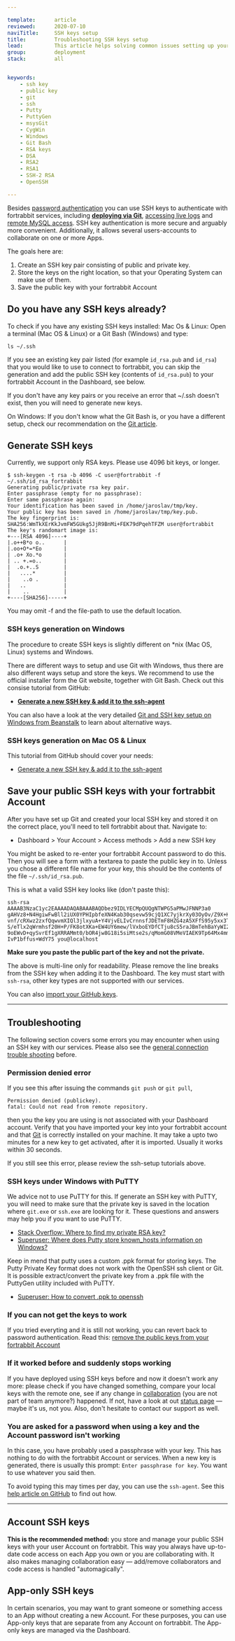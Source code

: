 ```yaml
---

template:      article
reviewed:      2020-07-10
naviTitle:     SSH keys setup
title:         Troubleshooting SSH keys setup
lead:          This article helps solving common issues setting up your SSH keys.
group:         deployment
stack:         all


keywords:
    - ssh key
    - public key
    - git
    - ssh
    - Putty
    - PuttyGen
    - msysGit
    - CygWin
    - Windows
    - Git Bash
    - RSA keys
    - DSA
    - RSA2
    - RSA1
    - SSH-2 RSA
    - OpenSSH

---
```


Besides [password authentication](/access-methods#toc-password-authentication) you can use SSH keys to authenticate with fortrabbit services, including **[deploying via Git](git)**, [accessing live logs](logging-pro) and [remote MySQL access](mysql#toc-remote-mysql-access). SSH key authentication is more secure and arguably more convenient. Additionally, it allows several users-accounts to collaborate on one or more Apps.

The goals here are:

1. Create an SSH key pair consisting of public and private key.
2. Store the keys on the right location, so that your Operating System can make use of them.
3. Save the public key with your fortrabbit Account


## Do you have any SSH keys already?

To check if you have any existing SSH keys installed: Mac Os & Linux: Open a terminal (Mac OS & Linux) or a Git Bash (Windows) and type:

```
ls ~/.ssh
```

If you see an existing key pair listed (for example `id_rsa.pub` and `id_rsa`) that you would like to use to connect to fortrabbit, you can skip the generation and add the public SSH key (contents of `id_rsa.pub`) to your fortrabbit Account in the Dashboard, see below.

If you don't have any key pairs or you receive an error that ~/.ssh doesn't exist, then you will need to generate new keys.

On Windows: If you don't know what the Git Bash is, or you have a different setup, check our recommendation on the [Git article](git).


## Generate SSH keys

Currently, we support only RSA keys. Please use 4096 bit keys, or longer.

```
$ ssh-keygen -t rsa -b 4096 -C user@fortrabbit -f ~/.ssh/id_rsa_fortrabbit
Generating public/private rsa key pair.
Enter passphrase (empty for no passphrase): 
Enter same passphrase again: 
Your identification has been saved in /home/jaroslav/tmp/key.
Your public key has been saved in /home/jaroslav/tmp/key.pub.
The key fingerprint is:
SHA256:WmTkXErKkJvmFW5GUkg5JjR9BnMi+FEK79dPqehTFZM user@fortrabbit
The key's randomart image is:
+---[RSA 4096]----+
|.o++B*o o..      |
|.oo+O*=*Eo       |
| .o+ Xo.*o       |
| .. +.=o..       |
|  .o.+..S        |
|   ....*         |
|    ..o .        |
|   ..            |
|    ..           |
+----[SHA256]-----+
```

You may omit -f and the file-path to use the default location.


### SSH keys generation on Windows

The procedure to create SSH keys is slightly different on *nix (Mac OS, Linux) systems and Windows.

There are different ways to setup and use Git with Windows, thus there are also different ways setup and store the keys. We recommend to use the official installer form the Git website, together with Git Bash. Check out this consise tutorial from GitHub:

* **[Generate a new SSH key & add it to the ssh-agent](https://help.github.com/articles/generating-a-new-ssh-key-and-adding-it-to-the-ssh-agent/#platform-windows)**

You can also have a look at the very detailed [Git and SSH key setup on Windows from Beanstalk](http://guides.beanstalkapp.com/version-control/git-on-windows.html) to learn about alternative ways.


### SSH keys generation on Mac OS & Linux

This tutorial from GitHub should cover your needs:

* [Generate a new SSH key & add it to the ssh-agent](https://help.github.com/articles/generating-a-new-ssh-key-and-adding-it-to-the-ssh-agent/#platform-mac)



## Save your public SSH keys with your fortrabbit Account

After you have set up Git and created your local SSH key and stored it on the correct place, you'll need to tell fortrabbit about that. Navigate to:

* Dashboard > Your Account > Access methods > Add a new SSH key

You might be asked to re-enter your fortrabbit Account password to do this. Then you will see a form with a textarea to paste the public key in to. Unless you chose a different file name for your key, this should be the contents of the file `~/.ssh/id_rsa.pub`.

This is what a valid SSH key looks like (don't paste this):

```
ssh-rsa AAAAB3NzaC1yc2EAAAADAQABAAABAQDbez9IDLYECMpQUQgNTWPG5aPMwJFNNP3a0
gAHVz8+N4HgiwFwBll2iUX0YPHIpbfeXN4Kab30qsevw59cjQ1XC7yjkrXy03OyOv/Z9X+KpB
vnf/cRXwz2zxfQqwvmXIQl3jlxyuA+Y4VjvELIvCrnnsfJDETmF8HZG4zA5XFfS95y5xx3TF9
S/eTlx2qWrmhsf20H+P/FK8otXKa+EW4UY6mew/lVxboEYDfCTju8cS5raJBmTehBaYyWI2dy
9oEWvD+qySvrEf1gXRRAMmt0/bOR4jw8G18i5siMtse2s/qMomG08VMeVIAEK9Tp64Mx4mmQv
IvP1bffus+WdY75 you@localhost
```

**Make sure you paste the public part of the key and not the private.**

The above is multi-line only for readability. Please remove the line breaks from the SSH key when adding it to the Dashboard. The key must start with `ssh-rsa`, other key types are not supported with our services.

You can also [import your GitHub keys](/access-methods#toc-github-ssh-key-import).

- - -


## Troubleshooting

The following section covers some errors you may encounter when using an SSH key with our services. Please also see the [general connection trouble shooting](/access-methods#toc-troubleshooting) before.


### Permission denied error

If you see this after issuing the commands `git push` or `git pull`,

```
Permission denied (publickey).
fatal: Could not read from remote repository.
```

then you the key you are using is not associated with your Dashboard account. Verify that you have imported your key into your fortrabbit account and that [Git](git) is correctly installed on your machine. It may take a upto two minutes for a new key to get activated, after it is imported. Usually it works within 30 seconds. 

If you still see this error, please review the ssh-setup tutorials above.


### SSH keys under Windows with PuTTY

We advice not to use PuTTY for this. If generate an SSH key with PuTTY, you will need to make sure that the private key is saved in the location where `git.exe` or `ssh.exe` are looking for it. These questions and answers may help you if you want to use PuTTY.

* [Stack Overflow: Where to find my private RSA key?](http://serverfault.com/questions/194567/how-do-i-tell-git-for-windows-where-to-find-my-private-rsa-key)
* [Superuser: Where does Putty store known_hosts information on Windows?](http://superuser.com/questions/197489/where-does-putty-store-known-hosts-information-on-windows)

Keep in mend that putty uses a custom .ppk format for storing keys. The Putty Private Key format does not work with the OpenSSH ssh client or Git. It is possible extract/convert the private key from a .ppk file with the PuttyGen utility included with PuTTY.

* [Superuser: How to convert .ppk to openssh](https://superuser.com/questions/232362/how-to-convert-ppk-key-to-openssh-key-under-linux)

### If you can not get the keys to work

If you tried everyting and it is still not working, you can revert back to password authentication. Read this: [remove the public keys from your fortrabbit Account](access-methods#toc-how-to-change-from-ssh-key-to-password-authentication)


### If it worked before and suddenly stops working

If you have deployed using SSH keys before and now it doesn't work any more: please check if you have changed something, compare your local keys with the remote one, see if any change in [collaboration](/collaboration) (you are not part of team anymore?) happened. If not, have a look at out [status page](https://status.fortrabbit.com) — maybe it's us, not you. Also, don't hesitate to contact our support as well.


### You are asked for a password when using a key and the Account password isn't working

In this case, you have probably used a passphrase with your key. This has nothing to do with the fortrabbit Account or services. When a new key is generated, there is usually this prompt: `Enter passphrase for key`. You want to use whatever you said then.

To avoid typing this may times per day, you can use the `ssh-agent`. See this [help article on GitHub](https://help.github.com/en/github/authenticating-to-github/working-with-ssh-key-passphrases) to find out how.


- - -

<!--
## About SSH key authentication

I disagree with the language here.
SSH keys are not nerdy, passwords are simpleminded and very 1960s 

I don't like this section.
The third paragraph is wrong.
The first is a massive oversimplification, and written in with a lot of bloat.
The second repeats information from other places in this document.

There is no need to explain ssh-keys here. Send people to the wikipedia page, please! or this:
https://www.ssh.com/ssh/public-key-authentication


In case you haven't worked with SSH keys before — you might be interested to understand how it works. The bottom line is that SSH key authentication is a bit nerdy, but actually both: convenient and secure. "SSH keys are a way to identify trusted computers, without involving passwords." That's from GitHub and probably the shortest way to explain what it is about and the most crucial benefit.

In public key authentication you have a key pair that consists of a public (eg `id_rsa.pub`) and a private key (eg `id_rsa`). What is encrypted with one (eg the public key) can be decrypted by the other (then: the private key). Further, having only the public key [does not allow you to derive the private key](https://en.wikipedia.org/wiki/List_of_unsolved_problems_in_mathematics). Hence you can safely "give out" your public key.

When you install your public key with fortrabbit it can be used to authenticate you: your SSH clients uses your private key to encrypt plain text data, which is then decrypted, using your public key, on the fortrabbit SSH server. If this decryption succeeds, then it must have been encrypted by your private key and you are let in.
-->


## Account SSH keys

**This is the recommended method:** you store and manage your public SSH keys with your user Account on fortrabbit. This way you always have up-to-date code access on each App you own or you are collaborating with. It also makes managing collaboration easy — add/remove collaborators and code access is handled "automagically".


## App-only SSH keys

In certain scenarios, you may want to grant someone or something access to an App without creating a new Account. For these purposes, you can use App-only keys that are separate from any Account on fortrabbit. The App-only keys are managed via the Dashboard.

